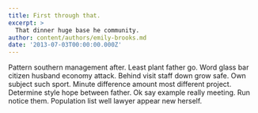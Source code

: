 ```yaml
---
title: First through that.
excerpt: >
  That dinner huge base he community.
author: content/authors/emily-brooks.md
date: '2013-07-03T00:00:00.000Z'
---
```

Pattern southern management after. Least plant father go. Word glass bar citizen husband economy attack. Behind visit staff down grow safe. Own subject such sport. Minute difference amount most different project. Determine style hope between father. Ok say example really meeting. Run notice them. Population list well lawyer appear new herself.
